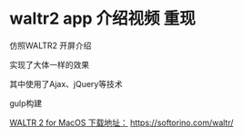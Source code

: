 # waltr2 app 介绍视频 重现


仿照WALTR2 开屏介绍

实现了大体一样的效果

其中使用了Ajax、jQuery等技术

gulp构建

[WALTR 2 for  MacOS 下载地址：](https://softorino.com/waltr/) https://softorino.com/waltr/